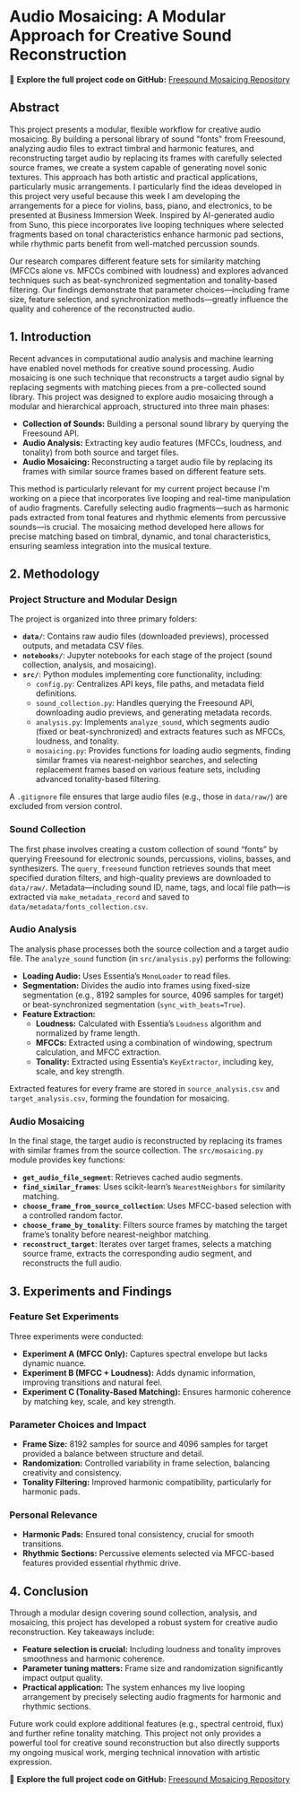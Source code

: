 # Audio Mosaicing: A Modular Approach for Creative Sound Reconstruction 

🚀 **Explore the full project code on GitHub:** [Freesound Mosaicing Repository](https://github.com/cepatinog/Freesound_mosaicing) 


## Abstract
This project presents a modular, flexible workflow for creative audio mosaicing. By building a personal library of sound "fonts" from Freesound, analyzing audio files to extract timbral and harmonic features, and reconstructing target audio by replacing its frames with carefully selected source frames, we create a system capable of generating novel sonic textures. This approach has both artistic and practical applications, particularly music arrangements. I particularly find the ideas developed in this project very useful because this week I am developing the arrangements for a piece for violins, bass, piano, and electronics, to be presented at Business Immersion Week. Inspired by AI-generated audio from Suno, this piece incorporates live looping techniques where selected fragments based on tonal characteristics enhance harmonic pad sections, while rhythmic parts benefit from well-matched percussion sounds.

Our research compares different feature sets for similarity matching (MFCCs alone vs. MFCCs combined with loudness) and explores advanced techniques such as beat-synchronized segmentation and tonality-based filtering. Our findings demonstrate that parameter choices—including frame size, feature selection, and synchronization methods—greatly influence the quality and coherence of the reconstructed audio.

## 1. Introduction
Recent advances in computational audio analysis and machine learning have enabled novel methods for creative sound processing. Audio mosaicing is one such technique that reconstructs a target audio signal by replacing segments with matching pieces from a pre-collected sound library. This project was designed to explore audio mosaicing through a modular and hierarchical approach, structured into three main phases:

- **Collection of Sounds:** Building a personal sound library by querying the Freesound API.
- **Audio Analysis:** Extracting key audio features (MFCCs, loudness, and tonality) from both source and target files.
- **Audio Mosaicing:** Reconstructing a target audio file by replacing its frames with similar source frames based on different feature sets.

This method is particularly relevant for my current project because I'm working on a piece that incorporates live looping and real-time manipulation of audio fragments. Carefully selecting audio fragments—such as harmonic pads extracted from tonal features and rhythmic elements from percussive sounds—is crucial. The mosaicing method developed here allows for precise matching based on timbral, dynamic, and tonal characteristics, ensuring seamless integration into the musical texture.

## 2. Methodology
### Project Structure and Modular Design
The project is organized into three primary folders:

- **`data/`**: Contains raw audio files (downloaded previews), processed outputs, and metadata CSV files.
- **`notebooks/`**: Jupyter notebooks for each stage of the project (sound collection, analysis, and mosaicing).
- **`src/`**: Python modules implementing core functionality, including:
  - `config.py`: Centralizes API keys, file paths, and metadata field definitions.
  - `sound_collection.py`: Handles querying the Freesound API, downloading audio previews, and generating metadata records.
  - `analysis.py`: Implements `analyze_sound`, which segments audio (fixed or beat-synchronized) and extracts features such as MFCCs, loudness, and tonality.
  - `mosaicing.py`: Provides functions for loading audio segments, finding similar frames via nearest-neighbor searches, and selecting replacement frames based on various feature sets, including advanced tonality-based filtering.

A `.gitignore` file ensures that large audio files (e.g., those in `data/raw/`) are excluded from version control.

### Sound Collection
The first phase involves creating a custom collection of sound “fonts” by querying Freesound for electronic sounds, percussions, violins, basses, and synthesizers. The `query_freesound` function retrieves sounds that meet specified duration filters, and high-quality previews are downloaded to `data/raw/`. Metadata—including sound ID, name, tags, and local file path—is extracted via `make_metadata_record` and saved to `data/metadata/fonts_collection.csv`.

### Audio Analysis
The analysis phase processes both the source collection and a target audio file. The `analyze_sound` function (in `src/analysis.py`) performs the following:

- **Loading Audio:** Uses Essentia’s `MonoLoader` to read files.
- **Segmentation:** Divides the audio into frames using fixed-size segmentation (e.g., 8192 samples for source, 4096 samples for target) or beat-synchronized segmentation (`sync_with_beats=True`).
- **Feature Extraction:**
  - **Loudness:** Calculated with Essentia’s `Loudness` algorithm and normalized by frame length.
  - **MFCCs:** Extracted using a combination of windowing, spectrum calculation, and MFCC extraction.
  - **Tonality:** Extracted using Essentia’s `KeyExtractor`, including key, scale, and key strength.

Extracted features for every frame are stored in `source_analysis.csv` and `target_analysis.csv`, forming the foundation for mosaicing.

### Audio Mosaicing
In the final stage, the target audio is reconstructed by replacing its frames with similar frames from the source collection. The `src/mosaicing.py` module provides key functions:

- **`get_audio_file_segment`**: Retrieves cached audio segments.
- **`find_similar_frames`**: Uses scikit-learn’s `NearestNeighbors` for similarity matching.
- **`choose_frame_from_source_collection`**: Uses MFCC-based selection with a controlled random factor.
- **`choose_frame_by_tonality`**: Filters source frames by matching the target frame’s tonality before nearest-neighbor matching.
- **`reconstruct_target`**: Iterates over target frames, selects a matching source frame, extracts the corresponding audio segment, and reconstructs the full audio.

## 3. Experiments and Findings
### Feature Set Experiments
Three experiments were conducted:

- **Experiment A (MFCC Only):** Captures spectral envelope but lacks dynamic nuance.
- **Experiment B (MFCC + Loudness):** Adds dynamic information, improving transitions and natural feel.
- **Experiment C (Tonality-Based Matching):** Ensures harmonic coherence by matching key, scale, and key strength.

### Parameter Choices and Impact
- **Frame Size:** 8192 samples for source and 4096 samples for target provided a balance between structure and detail.
- **Randomization:** Controlled variability in frame selection, balancing creativity and consistency.
- **Tonality Filtering:** Improved harmonic compatibility, particularly for harmonic pads.

### Personal Relevance
- **Harmonic Pads:** Ensured tonal consistency, crucial for smooth transitions.
- **Rhythmic Sections:** Percussive elements selected via MFCC-based features provided essential rhythmic drive.

## 4. Conclusion
Through a modular design covering sound collection, analysis, and mosaicing, this project has developed a robust system for creative audio reconstruction. Key takeaways include:

- **Feature selection is crucial:** Including loudness and tonality improves smoothness and harmonic coherence.
- **Parameter tuning matters:** Frame size and randomization significantly impact output quality.
- **Practical application:** The system enhances my live looping arrangement by precisely selecting audio fragments for harmonic and rhythmic sections.

Future work could explore additional features (e.g., spectral centroid, flux) and further refine tonality matching. This project not only provides a powerful tool for creative sound reconstruction but also directly supports my ongoing musical work, merging technical innovation with artistic expression.


🚀 **Explore the full project code on GitHub:** [Freesound Mosaicing Repository](https://github.com/cepatinog/Freesound_mosaicing)  